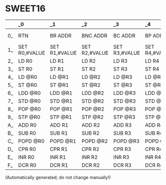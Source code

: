 # SWEET16
| | _0 | _1 | _2 | _3 | _4 | _5 | _6 | _7 | _8 | _9 | _A | _B | _C | _D | _E | _F |
| :--- | :--- | :--- | :--- | :--- | :--- | :--- | :--- | :--- | :--- | :--- | :--- | :--- | :--- | :--- | :--- | :--- |
 0_ | RTN  | BR ADDR | BNC ADDR | BC ADDR | BP ADDR | BM ADDR | BZ ADDR | BNZ ADDR | BM1 ADDR | BNM1 ADDR | BK  | RS  | BS ADDR | ???  | ???  | ???  |
 1_ | SET R0,#VALUE | SET R1,#VALUE | SET R2,#VALUE | SET R3,#VALUE | SET R4,#VALUE | SET R5,#VALUE | SET R6,#VALUE | SET R7,#VALUE | SET R8,#VALUE | SET R9,#VALUE | SET RA,#VALUE | SET RB,#VALUE | SET RC,#VALUE | SET RD,#VALUE | SET RE,#VALUE | SET RF,#VALUE |
 2_ | LD R0 | LD R1 | LD R2 | LD R3 | LD R4 | LD R5 | LD R6 | LD R7 | LD R8 | LD R9 | LD RA | LD RB | LD RC | LD RD | LD RE | LD RF |
 3_ | ST R0 | ST R1 | ST R2 | ST R3 | ST R4 | ST R5 | ST R6 | ST R7 | ST R8 | ST R9 | ST RA | ST RB | ST RC | ST RD | ST RE | ST RF |
 4_ | LD @R0 | LD @R1 | LD @R2 | LD @R3 | LD @R4 | LD @R5 | LD @R6 | LD @R7 | LD @R8 | LD @R9 | LD @RA | LD @RB | LD @RC | LD @RD | LD @RE | LD @RF |
 5_ | ST @R0 | ST @R1 | ST @R2 | ST @R3 | ST @R4 | ST @R5 | ST @R6 | ST @R7 | ST @R8 | ST @R9 | ST @RA | ST @RB | ST @RC | ST @RD | ST @RE | ST @RF |
 6_ | LDD @R0 | LDD @R1 | LDD @R2 | LDD @R3 | LDD @R4 | LDD @R5 | LDD @R6 | LDD @R7 | LDD @R8 | LDD @R9 | LDD @RA | LDD @RB | LDD @RC | LDD @RD | LDD @RE | LDD @RF |
 7_ | STD @R0 | STD @R1 | STD @R2 | STD @R3 | STD @R4 | STD @R5 | STD @R6 | STD @R7 | STD @R8 | STD @R9 | STD @RA | STD @RB | STD @RC | STD @RD | STD @RE | STD @RF |
 8_ | POP @R0 | POP @R1 | POP @R2 | POP @R3 | POP @R4 | POP @R5 | POP @R6 | POP @R7 | POP @R8 | POP @R9 | POP @RA | POP @RB | POP @RC | POP @RD | POP @RE | POP @RF |
 9_ | STP @R0 | STP @R1 | STP @R2 | STP @R3 | STP @R4 | STP @R5 | STP @R6 | STP @R7 | STP @R8 | STP @R9 | STP @RA | STP @RB | STP @RC | STP @RD | STP @RE | STP @RF |
 A_ | ADD R0 | ADD R1 | ADD R2 | ADD R3 | ADD R4 | ADD R5 | ADD R6 | ADD R7 | ADD R8 | ADD R9 | ADD RA | ADD RB | ADD RC | ADD RD | ADD RE | ADD RF |
 B_ | SUB R0 | SUB R1 | SUB R2 | SUB R3 | SUB R4 | SUB R5 | SUB R6 | SUB R7 | SUB R8 | SUB R9 | SUB RA | SUB RB | SUB RC | SUB RD | SUB RE | SUB RF |
 C_ | POPD @R0 | POPD @R1 | POPD @R2 | POPD @R3 | POPD @R4 | POPD @R5 | POPD @R6 | POPD @R7 | POPD @R8 | POPD @R9 | POPD @RA | POPD @RB | POPD @RC | POPD @RD | POPD @RE | POPD @RF |
 D_ | CPR R0 | CPR R1 | CPR R2 | CPR R3 | CPR R4 | CPR R5 | CPR R6 | CPR R7 | CPR R8 | CPR R9 | CPR RA | CPR RB | CPR RC | CPR RD | CPR RE | CPR RF |
 E_ | INR R0 | INR R1 | INR R2 | INR R3 | INR R4 | INR R5 | INR R6 | INR R7 | INR R8 | INR R9 | INR RA | INR RB | INR RC | INR RD | INR RE | INR RF |
 F_ | DCR R0 | DCR R1 | DCR R2 | DCR R3 | DCR R4 | DCR R5 | DCR R6 | DCR R7 | DCR R8 | DCR R9 | DCR RA | DCR RB | DCR RC | DCR RD | DCR RE | DCR RF |


(Automatically generated; do not change manually!)

